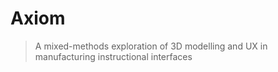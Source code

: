 # Axiom

> A mixed-methods exploration of 3D modelling and UX in manufacturing instructional interfaces
